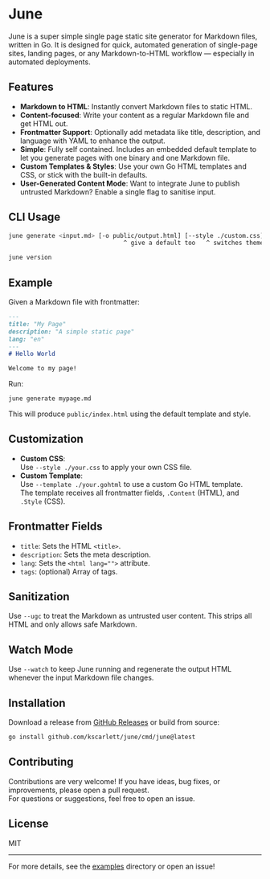 # June

June is a super simple single page static site generator for Markdown files, written in Go. It is designed for quick, automated generation of single-page sites, landing pages, or any Markdown-to-HTML workflow — especially in automated deployments.

## Features

- **Markdown to HTML**: Instantly convert Markdown files to static HTML.
- **Content-focused**: Write your content as a regular Markdown file and get HTML out.
- **Frontmatter Support**: Optionally add metadata like title, description, and language with YAML to enhance the output.
- **Simple**: Fully self contained. Includes an embedded default template to let you generate pages with one binary and one Markdown file.
- **Custom Templates & Styles**: Use your own Go HTML templates and CSS, or stick with the built-in defaults.
- **User-Generated Content Mode**: Want to integrate June to publish untrusted Markdown? Enable a single flag to sanitise input.

## CLI Usage

```sh
june generate <input.md> [-o public/output.html] [--style ./custom.css] [--template ./template.gohtml] [--ugc] [--watch]
                                ^ give a default too   ^ switches theme     ^ optional custom template    ^ sanitises markdown as UGC
```

```sh
june version
```

## Example

Given a Markdown file with frontmatter:

```markdown
---
title: "My Page"
description: "A simple static page"
lang: "en"
---
# Hello World

Welcome to my page!
```

Run:

```sh
june generate mypage.md
```

This will produce `public/index.html` using the default template and style.

## Customization

- **Custom CSS**:  
  Use `--style ./your.css` to apply your own CSS file.
- **Custom Template**:  
  Use `--template ./your.gohtml` to use a custom Go HTML template.  
  The template receives all frontmatter fields, `.Content` (HTML), and `.Style` (CSS).

## Frontmatter Fields

- `title`: Sets the HTML `<title>`.
- `description`: Sets the meta description.
- `lang`: Sets the `<html lang="">` attribute.
- `tags`: (optional) Array of tags.

## Sanitization

Use `--ugc` to treat the Markdown as untrusted user content. This strips all HTML and only allows safe Markdown.

## Watch Mode

Use `--watch` to keep June running and regenerate the output HTML whenever the input Markdown file changes.

## Installation

Download a release from [GitHub Releases](https://github.com/kscarlett/june/releases) or build from source:

```sh
go install github.com/kscarlett/june/cmd/june@latest
```

## Contributing

Contributions are very welcome! If you have ideas, bug fixes, or improvements, please open a pull request.  
For questions or suggestions, feel free to open an issue.

## License

MIT

---

For more details, see the [examples](./examples/) directory or open an issue!